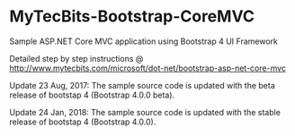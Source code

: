 # MyTecBits-Bootstrap-CoreMVC
Sample ASP.NET Core MVC application using Bootstrap 4 UI Framework

Detailed step by step instructions @ http://www.mytecbits.com/microsoft/dot-net/bootstrap-asp-net-core-mvc

Update 23 Aug, 2017:
The sample source code is updated with the beta release of bootstap 4 (Bootstrap 4.0.0 beta).

Update 24 Jan, 2018:
The sample source code is updated with the stable release of bootstap 4 (Bootstrap 4.0.0).
